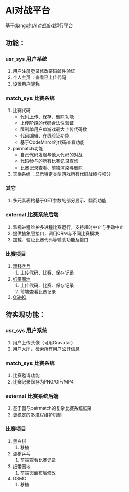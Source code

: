 # AI对战平台
基于django的AI对战游戏运行平台

## 功能：

### usr_sys 用户系统
1. 用户注册登录修改密码邮件验证
1. 个人主页：查看已上传代码
1. 设置用户昵称

### match_sys 比赛系统
1. 比赛代码
    * 代码上传、保存、删除功能
    * 上传阶段的代码合法性验证
    * 限制单用户单游戏最大上传代码数
    * 代码编辑、在线验证功能
    * 基于CodeMirror的代码查看功能
1. pairmatch功能
    * 自己代码发起与他人代码的对战
    * 代码参与的所有比赛记录查询
    * 比赛记录查看、前端渲染与删除
1. 天梯系统：显示特定类型游戏所有代码战绩与积分

### 其它
1. 多元素表格基于GET参数的部分显示、翻页功能

### external 比赛系统后端
1. 监视进程维护多进程比赛运行，支持超时中止与手动中止
1. 提供抽象层接口，调用ORM与不同比赛模块
1. 加载、验证比赛代码等辅助功能及接口

### 比赛项目
1. [漂移乒乓](https://github.com/chbpku/pingpong.sessdsa)
    1. 上传代码、比赛、保存记录
1. [纸带圈地](https://github.com/chbpku/paper.io.sessdsa)
    1. 上传代码、比赛、保存记录
    1. 前端查看比赛记录
1. [OSMO](https://github.com/chbpku/osmo.sessdsa)

## 待实现功能：

### usr_sys 用户系统
1. 用户上传头像（可用Gravatar）
1. 用户大厅，检索所有用户公开信息

### match_sys 比赛系统
1. 比赛邀请功能
1. 比赛记录保存为PNG/GIF/MP4

### external 比赛系统后端
1. 基于图与pairmatch的复杂比赛系统框架
1. 更稳定的多进程维护机制

### 比赛项目
1. 黑白棋
    1. 移植
1. 漂移乒乓
    1. 前端查看比赛记录
1. 纸带圈地
    1. 前端页面布局修改
1. OSMO
    1. 移植
